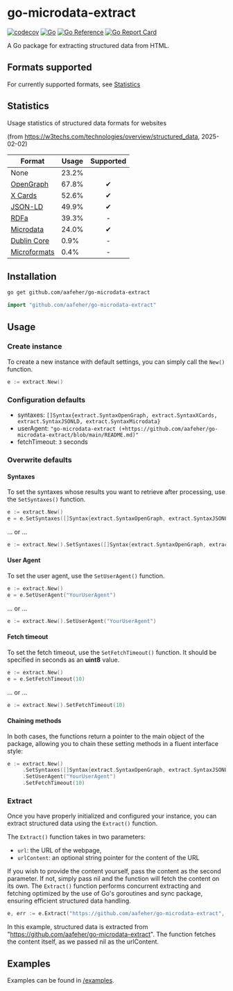 # go-microdata-extract

[![codecov](https://codecov.io/gh/aafeher/go-microdata-extract/graph/badge.svg?token=BD1QYCZESR)](https://codecov.io/gh/aafeher/go-microdata-extract)
[![Go](https://github.com/aafeher/go-microdata-extract/actions/workflows/go.yml/badge.svg)](https://github.com/aafeher/go-microdata-extract/actions/workflows/go.yml)
[![Go Reference](https://pkg.go.dev/badge/github.com/aafeher/go-microdata-extract.svg)](https://pkg.go.dev/github.com/aafeher/go-microdata-extract)
[![Go Report Card](https://goreportcard.com/badge/github.com/aafeher/go-microdata-extract)](https://goreportcard.com/report/github.com/aafeher/go-microdata-extract)

A Go package for extracting structured data from HTML.

## Formats supported

For currently supported formats, see [Statistics](#statistics)

## Statistics

Usage statistics of structured data formats for websites

(from https://w3techs.com/technologies/overview/structured_data, 2025-02-02)


| Format                                                                                 | Usage | Supported |
| -------------------------------------------------------------------------------------- |-------| :-------: |
| None                                                                                   | 23.2% |          |
| [OpenGraph](https://ogp.me/)                                                           | 67.8% |    ✔    |
| [X Cards](https://developer.x.com/en/docs/x-for-websites/cards/guides/getting-started) | 52.6% |    ✔    |
| [JSON-LD](https://www.w3.org/TR/json-ld/)                                              | 49.9% |    ✔    |
| [RDFa](https://www.w3.org/TR/rdfa-primer/)                                             | 39.3% |     -     |
| [Microdata](https://html.spec.whatwg.org/multipage/microdata.html)                     | 24.0% |    ✔    |
| [Dublin Core](https://www.dublincore.org/specifications/dublin-core/dc-html/)          | 0.9%  |     -     |
| [Microformats](https://microformats.org/wiki/Main_Page)                                | 0.4%  |     -     |

## Installation

```bash
go get github.com/aafeher/go-microdata-extract
```

```go
import "github.com/aafeher/go-microdata-extract"
```

## Usage

### Create instance

To create a new instance with default settings, you can simply call the `New()` function.

```go
e := extract.New()
```

### Configuration defaults

- syntaxes: `[]Syntax{extract.SyntaxOpenGraph, extract.SyntaxXCards, extract.SyntaxJSONLD, extract.SyntaxMicrodata}`
- userAgent: `"go-microdata-extract (+https://github.com/aafeher/go-microdata-extract/blob/main/README.md)"`
- fetchTimeout: `3` seconds

### Overwrite defaults

#### Syntaxes

To set the syntaxes whose results you want to retrieve after processing, use the `SetSyntaxes()` function.

```go
e := extract.New()
e = e.SetSyntaxes([]Syntax{extract.SyntaxOpenGraph, extract.SyntaxJSONLD})
```
... or ...
```go
e := extract.New().SetSyntaxes([]Syntax{extract.SyntaxOpenGraph, extract.SyntaxJSONLD})
```

#### User Agent

To set the user agent, use the `SetUserAgent()` function.

```go
e := extract.New()
e = e.SetUserAgent("YourUserAgent")
```
... or ...
```go
e := extract.New().SetUserAgent("YourUserAgent")
```

#### Fetch timeout

To set the fetch timeout, use the `SetFetchTimeout()` function. It should be specified in seconds as an **uint8** value.

```go
e := extract.New()
e = e.SetFetchTimeout(10)
```
... or ...

```go
e := extract.New().SetFetchTimeout(10)
```

#### Chaining methods

In both cases, the functions return a pointer to the main object of the package, allowing you to chain these setting methods in a fluent interface style:

```go
e := extract.New()
     .SetSyntaxes([]Syntax{extract.SyntaxOpenGraph, extract.SyntaxJSONLD})
     .SetUserAgent("YourUserAgent")
     .SetFetchTimeout(10)
```

### Extract

Once you have properly initialized and configured your instance, you can extract structured data using the `Extract()` function.

The `Extract()` function takes in two parameters:

- `url`: the URL of the webpage,
- `urlContent`: an optional string pointer for the content of the URL

If you wish to provide the content yourself, pass the content as the second parameter. If not, simply pass nil and the function will fetch the content on its own.
The `Extract()` function performs concurrent extracting and fetching optimized by the use of Go's goroutines and sync package, ensuring efficient structured data handling.

```go
e, err := e.Extract("https://github.com/aafeher/go-microdata-extract", nil)
```

In this example, structured data is extracted from "https://github.com/aafeher/go-microdata-extract". The function fetches the content itself, as we passed nil as the urlContent.

## Examples

Examples can be found in [/examples](https://github.com/aafeher/go-microdata-extract/tree/main/examples).
